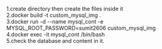 1.create directory then create the files inside it <br>
2.docker build -t custom_mysql_img . <br>
3.docker run -d --name mysql_cont -e MYSQL_ROOT_PASSWORD=sumit2606 custom_mysql_img <br>
4.docker exec -it mysql_cont /bin/bash <br>
5.check the database and content in it. <br>
